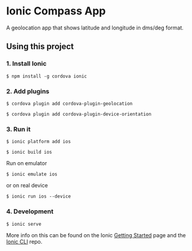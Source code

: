 Ionic Compass App
=====================

A geolocation app that shows latitude and longitude in dms/deg format.

## Using this project

### 1. Install Ionic
```
$ npm install -g cordova ionic
```

### 2. Add plugins
```
$ cordova plugin add cordova-plugin-geolocation
```

```
$ cordova plugin add cordova-plugin-device-orientation
```

### 3. Run it
```
$ ionic platform add ios
```

```
$ ionic build ios
```

Run on emulator

```
$ ionic emulate ios
```

or on real device

```
$ ionic run ios --device
```

### 4. Development
 ```
 $ ionic serve
 ```

More info on this can be found on the Ionic [Getting Started](http://ionicframework.com/getting-started) page and the [Ionic CLI](https://github.com/driftyco/ionic-cli) repo.